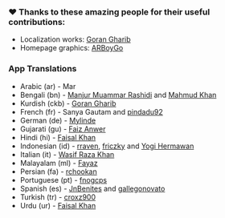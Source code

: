 ### ❤️ Thanks to these amazing people for their useful contributions:

- Localization works: [Goran Gharib](https://facebook.com/goran90909)
- Homepage graphics: [ARBoyGo](https://github.com/ARBoyGo)

### App Translations

- Arabic (ar) - Mar
- Bengali (bn) - [Manjur Muammar Rashidi](https://github.com/rashidi77) and [Mahmud Khan](https://github.com/MAHMUDflmrkh)
- Kurdish (ckb) - [Goran Gharib](https://facebook.com/goran90909)
- French (fr) - Sanya Gautam and [pindadu92](https://github.com/pindadu92)
- German (de) - [Mylinde](https://github.com/Mylinde)
- Gujarati (gu) - [Faiz Anwer](https://github.com/TheAnwerFaiz)
- Hindi (hi) - [Faisal Khan](https://github.com/faisalcodes)
- Indonesian (id) - [rraven](https://instagram.com/r4ravv), [friczky](https://github.com/friczky) and [Yogi Hermawan](https://github.com/yHpgi)
- Italian (it) - [Wasif Raza Khan](https://www.instagram.com/wasifffff5)
- Malayalam (ml) - [Fayaz](https://github.com/Sharpentine)
- Persian (fa) - [rchookan](https://github.com/rchookan)
- Portuguese (pt) - [fnogcps](https://github.com/fnogcps)
- Spanish (es) - [JnBenites](https://github.com/JnBenites) and [gallegonovato](https://github.com/gallegonovato)
- Turkish (tr) - [croxz900](https://github.com/croxz900)
- Urdu (ur) - [Faisal Khan](https://github.com/faisalcodes)
